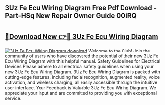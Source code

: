 ## 3Uz Fe Ecu Wiring Diagram Free Pdf Download - Part-HSq New Repair Owner Guide 0OiRQ

# <h2><a href="http://dfjo2j.blite.top/?on=3Uz+Fe+Ecu+Wiring+Diagram">🔗Download New 👉🔴 3Uz Fe Ecu Wiring Diagram</a></h2>

[![3Uz Fe Ecu Wiring Diagram download](https://i.imgur.com/lujVjoI.png)](http://dfjo2j.blite.top/?on=3Uz+Fe+Ecu+Wiring+Diagram)
Welcome to the Club! Join the community of users who have discovered the potential of their new 3Uz Fe Ecu Wiring Diagram with this helpful manual. Safety Guidelines for Electrical Devices Please adhere to all electrical safety guidelines when using your new 3Uz Fe Ecu Wiring Diagram. 3Uz Fe Ecu Wiring Diagram is packed with cutting-edge features, including facial recognition, augmented reality, voice activation, and wireless charging, all easily accessible through the intuitive user interface. Your Feedback is Valuable 3Uz Fe Ecu Wiring Diagram. We appreciate your input and are committed to providing you with exceptional service.
